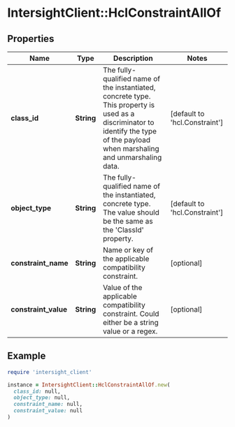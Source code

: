 # IntersightClient::HclConstraintAllOf

## Properties

| Name | Type | Description | Notes |
| ---- | ---- | ----------- | ----- |
| **class_id** | **String** | The fully-qualified name of the instantiated, concrete type. This property is used as a discriminator to identify the type of the payload when marshaling and unmarshaling data. | [default to &#39;hcl.Constraint&#39;] |
| **object_type** | **String** | The fully-qualified name of the instantiated, concrete type. The value should be the same as the &#39;ClassId&#39; property. | [default to &#39;hcl.Constraint&#39;] |
| **constraint_name** | **String** | Name or key of the applicable compatibility constraint. | [optional] |
| **constraint_value** | **String** | Value of the applicable compatibility constraint. Could either be a string value or a regex. | [optional] |

## Example

```ruby
require 'intersight_client'

instance = IntersightClient::HclConstraintAllOf.new(
  class_id: null,
  object_type: null,
  constraint_name: null,
  constraint_value: null
)
```

